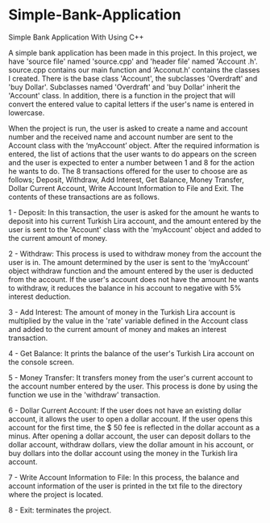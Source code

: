 # Simple-Bank-Application
Simple Bank Application With Using C++

A simple bank application has been made in this project. In this project, we have 'source file' named 'source.cpp' and 'header file' named 'Account .h'. source.cpp contains our main function and ‘Acconut.h’ contains the classes I created. There is the base class 'Account', the subclasses 'Overdraft' and 'buy Dollar'. Subclasses named 'Overdraft' and 'buy Dollar' inherit the 'Account' class. In addition, there is a function in the project that will convert the entered value to capital letters if the user's name is entered in lowercase.

When the project is run, the user is asked to create a name and account number and the received name and account number are sent to the Account class with the ‘myAccount’ object. After the required information is entered, the list of actions that the user wants to do appears on the screen and the user is expected to enter a number between 1 and 8 for the action he wants to do. The 8 transactions offered for the user to choose are as follows; Deposit, Withdraw, Add Interest, Get Balance, Money Transfer, Dollar Current Account, Write Account Information to File and Exit. The contents of these transactions are as follows. 

1 - Deposit: In this transaction, the user is asked for the amount he wants to deposit into his current Turkish Lira account, and the amount entered by the user is sent to the 'Account' class with the 'myAccount' object and added to the current amount of money.

2 - Withdraw: This process is used to withdraw money from the account the user is in. The amount determined by the user is sent to the ‘myAccount’ object withdraw function and the amount entered by the user is deducted from the account. If the user's account does not have the amount he wants to withdraw, it reduces the balance in his account to negative with 5% interest deduction.

3 - Add Interest: The amount of money in the Turkish Lira account is multiplied by the value in the 'rate' variable defined in the Account class and added to the current amount of money and makes an interest transaction.

4 - Get Balance: It prints the balance of the user's Turkish Lira account on the console screen.

5 - Money Transfer: It transfers money from the user's current account to the account number entered by the user. This process is done by using the function we use in the 'withdraw' transaction.

6 - Dollar Current Account: If the user does not have an existing dollar account, it allows the user to open a dollar account. If the user opens this account for the first time, the $ 50 fee is reflected in the dollar account as a minus. After opening a dollar account, the user can deposit dollars to the dollar account, withdraw dollars, view the dollar amount in his account, or buy dollars into the dollar account using the money in the Turkish lira account.

7 - Write Account Information to File: In this process, the balance and account information of the user is printed in the txt file to the directory where the project is located.

8 - Exit: terminates the project.